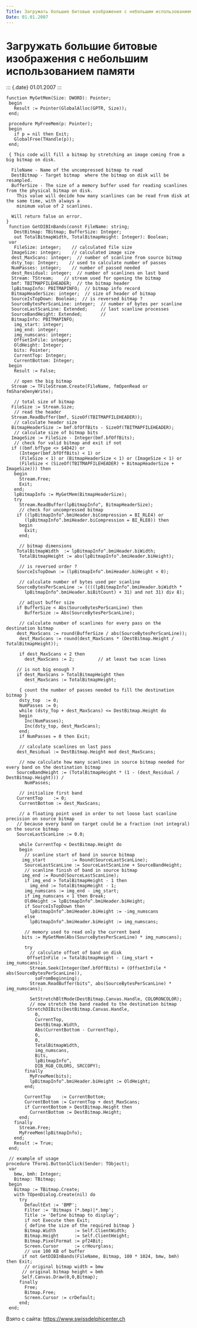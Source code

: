 ```yaml
---
Title: Загружать большие битовые изображения с небольшим использованием памяти
Date: 01.01.2007
---
```



Загружать большие битовые изображения с небольшим использованием памяти
=======================================================================

::: {.date}
01.01.2007
:::

    function MyGetMem(Size: DWORD): Pointer;
     begin
       Result := Pointer(GlobalAlloc(GPTR, Size));
     end;
     
     procedure MyFreeMem(p: Pointer);
     begin
       if p = nil then Exit;
       GlobalFree(THandle(p));
     end;
     
     { This code will fill a bitmap by stretching an image coming from a big bitmap on disk. 
     
      FileName - Name of the uncompressed bitmap to read 
      DestBitmap - Target bitmap  where the bitmap on disk will be resampled. 
      BufferSize - The size of a memory buffer used for reading scanlines from the physical bitmap on disk. 
        This value will decide how many scanlines can be read from disk at the same time, with always a 
        minimum value of 2 scanlines. 
     
      Will return false on error. 
    }
     function GetDIBInBands(const FileName: string;
       DestBitmap: TBitmap; BufferSize: Integer;
       out TotalBitmapWidth, TotalBitmapHeight: Integer): Boolean;
     var
       FileSize: integer;    // calculated file size 
      ImageSize: integer;    // calculated image size 
      dest_MaxScans: integer;  // number of scanline from source bitmap 
      dsty_top: Integer;    // used to calculate number of passes 
      NumPasses: integer;    // number of passed needed 
      dest_Residual: integer;  // number of scanlines on last band 
      Stream: TStream;    // stream used for opening the bitmap 
      bmf: TBITMAPFILEHEADER;  // the bitmap header 
      lpBitmapInfo: PBITMAPINFO;  // bitmap info record 
      BitmapHeaderSize: integer;  // size of header of bitmap 
      SourceIsTopDown: Boolean;  // is reversed bitmap ? 
      SourceBytesPerScanLine: integer;  // number of bytes per scanline 
      SourceLastScanLine: Extended;     // last scanline processes 
      SourceBandHeight: Extended;       // 
      BitmapInfo: PBITMAPINFO;
       img_start: integer;
       img_end: integer;
       img_numscans: integer;
       OffsetInFile: integer;
       OldHeight: Integer;
       bits: Pointer;
       CurrentTop: Integer;
       CurrentBottom: Integer;
     begin
       Result := False;
     
       // open the big bitmap 
      Stream := TFileStream.Create(FileName, fmOpenRead or fmShareDenyWrite);
     
       // total size of bitmap 
      FileSize := Stream.Size;
       // read the header 
      Stream.ReadBuffer(bmf, SizeOf(TBITMAPFILEHEADER));
       // calculate header size 
      BitmapHeaderSize := bmf.bfOffBits - SizeOf(TBITMAPFILEHEADER);
       // calculate size of bitmap bits 
      ImageSize := FileSize - Integer(bmf.bfOffBits);
       // check for valid bitmap and exit if not 
      if ((bmf.bfType <> $4D42) or
         (Integer(bmf.bfOffBits) < 1) or
         (FileSize < 1) or (BitmapHeaderSize < 1) or (ImageSize < 1) or
         (FileSize < (SizeOf(TBITMAPFILEHEADER) + BitmapHeaderSize + ImageSize))) then
       begin
         Stream.Free;
         Exit;
       end;
       lpBitmapInfo := MyGetMem(BitmapHeaderSize);
       try
         Stream.ReadBuffer(lpBitmapInfo^, BitmapHeaderSize);
         // check for uncompressed bitmap 
        if ((lpBitmapInfo^.bmiHeader.biCompression = BI_RLE4) or
           (lpBitmapInfo^.bmiHeader.biCompression = BI_RLE8)) then
         begin
           Exit;
         end;
     
         // bitmap dimensions 
        TotalBitmapWidth  := lpBitmapInfo^.bmiHeader.biWidth;
         TotalBitmapHeight := abs(lpBitmapInfo^.bmiHeader.biHeight);
     
         // is reversed order ? 
        SourceIsTopDown := (lpBitmapInfo^.bmiHeader.biHeight < 0);
     
         // calculate number of bytes used per scanline 
        SourceBytesPerScanLine := ((((lpBitmapInfo^.bmiHeader.biWidth *
           lpBitmapInfo^.bmiHeader.biBitCount) + 31) and not 31) div 8);
     
         // adjust buffer size 
        if BufferSize < Abs(SourceBytesPerScanLine) then
           BufferSize := Abs(SourceBytesPerScanLine);
     
         // calculate number of scanlines for every pass on the destination bitmap 
        dest_MaxScans := round(BufferSize / abs(SourceBytesPerScanLine));
         dest_MaxScans := round(dest_MaxScans * (DestBitmap.Height / TotalBitmapHeight));
     
         if dest_MaxScans < 2 then
           dest_MaxScans := 2;         // at least two scan lines 
     
        // is not big enough ? 
        if dest_MaxScans > TotalBitmapHeight then
           dest_MaxScans := TotalBitmapHeight;
     
         { count the number of passes needed to fill the destination bitmap }
         dsty_top  := 0;
         NumPasses := 0;
         while (dsty_Top + dest_MaxScans) <= DestBitmap.Height do
         begin
           Inc(NumPasses);
           Inc(dsty_top, dest_MaxScans);
         end;
         if NumPasses = 0 then Exit;
     
         // calculate scanlines on last pass 
        dest_Residual := DestBitmap.Height mod dest_MaxScans;
     
         // now calculate how many scanlines in source bitmap needed for every band on the destination bitmap 
        SourceBandHeight := (TotalBitmapHeight * (1 - (dest_Residual / DestBitmap.Height))) /
           NumPasses;
     
         // initialize first band 
        CurrentTop    := 0;
         CurrentBottom := dest_MaxScans;
     
         // a floating point used in order to not loose last scanline precision on source bitmap 
        // because every band on target could be a fraction (not integral) on the source bitmap 
        SourceLastScanLine := 0.0;
     
         while CurrentTop < DestBitmap.Height do
         begin
           // scanline start of band in source bitmap 
          img_start          := Round(SourceLastScanLine);
           SourceLastScanLine := SourceLastScanLine + SourceBandHeight;
           // scanline finish of band in source bitmap 
          img_end := Round(SourceLastScanLine);
           if img_end > TotalBitmapHeight - 1 then
             img_end := TotalBitmapHeight - 1;
           img_numscans := img_end - img_start;
           if img_numscans < 1 then Break;
           OldHeight := lpBitmapInfo^.bmiHeader.biHeight;
           if SourceIsTopDown then
             lpBitmapInfo^.bmiHeader.biHeight := -img_numscans
           else
             lpBitmapInfo^.bmiHeader.biHeight := img_numscans;
     
           // memory used to read only the current band 
          bits := MyGetMem(Abs(SourceBytesPerScanLine) * img_numscans);
     
           try
             // calculate offset of band on disk 
            OffsetInFile := TotalBitmapHeight - (img_start + img_numscans);
             Stream.Seek(Integer(bmf.bfOffBits) + (OffsetInFile * abs(SourceBytesPerScanLine)),
               soFromBeginning);
             Stream.ReadBuffer(bits^, abs(SourceBytesPerScanLine) * img_numscans);
     
             SetStretchBltMode(DestBitmap.Canvas.Handle, COLORONCOLOR);
             // now stretch the band readed to the destination bitmap 
            StretchDIBits(DestBitmap.Canvas.Handle,
               0,
               CurrentTop,
               DestBitmap.Width,
               Abs(CurrentBottom - CurrentTop),
               0,
               0,
               TotalBitmapWidth,
               img_numscans,
               Bits,
               lpBitmapInfo^,
               DIB_RGB_COLORS, SRCCOPY);
           finally
             MyFreeMem(bits);
             lpBitmapInfo^.bmiHeader.biHeight := OldHeight;
           end;
     
           CurrentTop    := CurrentBottom;
           CurrentBottom := CurrentTop + dest_MaxScans;
           if CurrentBottom > DestBitmap.Height then
             CurrentBottom := DestBitmap.Height;
         end;
       finally
         Stream.Free;
         MyFreeMem(lpBitmapInfo);
       end;
       Result := True;
     end;
     
     // example of usage 
    procedure TForm1.Button1Click(Sender: TObject);
     var
       bmw, bmh: Integer;
       Bitmap: TBitmap;
     begin
       Bitmap := TBitmap.Create;
       with TOpenDialog.Create(nil) do
         try
           DefaultExt := 'BMP';
           Filter := 'Bitmaps (*.bmp)|*.bmp';
           Title := 'Define bitmap to display';
           if not Execute then Exit;
           { define the size of the required bitmap }
           Bitmap.Width       := Self.ClientWidth;
           Bitmap.Height      := Self.ClientHeight;
           Bitmap.PixelFormat := pf24Bit;
           Screen.Cursor      := crHourglass;
           // use 100 KB of buffer 
          if not GetDIBInBands(FileName, Bitmap, 100 * 1024, bmw, bmh) then Exit;
           // original bitmap width = bmw 
          // original bitmap height = bmh 
          Self.Canvas.Draw(0,0,Bitmap);
         finally
           Free;
           Bitmap.Free;
           Screen.Cursor := crDefault;
         end;
     end;

Взято с сайта: <https://www.swissdelphicenter.ch>
